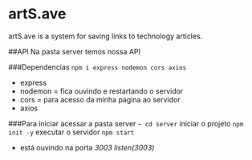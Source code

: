 # artS.ave
artS.ave is a system for saving links to technology articles.


##API
Na pasta server temos nossa API

###Dependencias `npm i express nodemon cors axios`
- express
- nodemon = fica ouvindo e restartando o servidor
- cors = para acesso da minha pagina ao servidor
- axios

###Para iniciar
acessar a pasta server `~ cd server`
iniciar o projeto `npm init -y`
executar o servidor `npm start`

* está ouvindo na porta *3003* _listen(3003)_